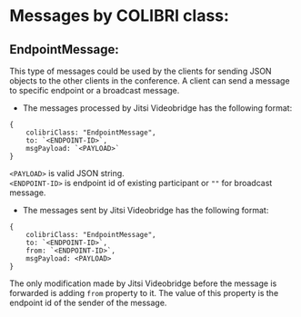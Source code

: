 # Messages by COLIBRI class:

## EndpointMessage:


This type of messages could be used by the clients for sending JSON objects to the other clients in the conference. A client can send a message to specific endpoint or a broadcast message.



* The messages processed by Jitsi Videobridge has the following format:

```
{
    colibriClass: "EndpointMessage",  
    to: `<ENDPOINT-ID>`,   
    msgPayload: `<PAYLOAD>`  
}
```

`<PAYLOAD>` is valid JSON string.  
`<ENDPOINT-ID>` is endpoint id of existing participant or `""` for broadcast message.

* The messages sent by Jitsi Videobridge has the following format:


```
{
    colibriClass: "EndpointMessage",
    to: `<ENDPOINT-ID>`,
    from: `<ENDPOINT-ID>`,
    msgPayload: <PAYLOAD>
}
```


The only modification made by Jitsi Videobridge before the message is forwarded is adding `from` property to it. The value of this property is the endpoint id of the sender of the message.
